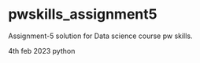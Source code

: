 # pwskills_assignment5
Assignment-5 solution for Data science course pw skills.

4th feb 2023 python
